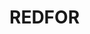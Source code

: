 # REDFOR

<figure><img src="../../../.gitbook/assets/image (2) (1) (1) (1).png" alt=""><figcaption></figcaption></figure>

